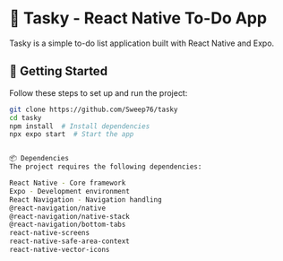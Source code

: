# 📌 Tasky - React Native To-Do App  

Tasky is a simple to-do list application built with React Native and Expo.  

## 🚀 Getting Started  

Follow these steps to set up and run the project:  

```sh
git clone https://github.com/Sweep76/tasky  
cd tasky  
npm install  # Install dependencies  
npx expo start  # Start the app  


📦 Dependencies
The project requires the following dependencies:

React Native - Core framework
Expo - Development environment
React Navigation - Navigation handling
@react-navigation/native
@react-navigation/native-stack
@react-navigation/bottom-tabs
react-native-screens
react-native-safe-area-context
react-native-vector-icons